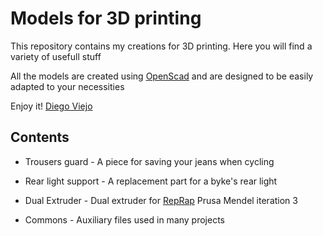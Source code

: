 # Models for 3D printing

This repository contains my creations for 3D printing. Here you will find a variety of usefull stuff

All the models are created using [OpenScad](http://www.openscad.org) and are designed to be easily adapted to your necessities

Enjoy it!
[Diego Viejo](www.dccia.ua.es/~dviejo)

## Contents

* Trousers guard - A piece for saving your jeans when cycling

* Rear light support - A replacement part for a byke's rear light

* Dual Extruder - Dual extruder for [RepRap](www.reprap.org) Prusa Mendel iteration 3

* Commons - Auxiliary files used in many projects